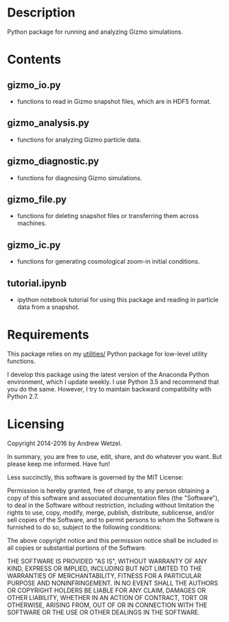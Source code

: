 # Description

Python package for running and analyzing Gizmo simulations.


# Contents

## gizmo_io.py
* functions to read in Gizmo snapshot files, which are in HDF5 format.

## gizmo_analysis.py
* functions for analyzing Gizmo particle data.

## gizmo_diagnostic.py
* functions for diagnosing Gizmo simulations.

## gizmo_file.py
* functions for deleting snapshot files or transferring them across machines.

## gizmo_ic.py
* functions for generating cosmological zoom-in initial conditions.

## tutorial.ipynb
* ipython notebook tutorial for using this package and reading in particle data from a snapshot.


# Requirements

This package relies on my [utilities/](https://bitbucket.org/awetzel/utilities) Python package for low-level utility functions.

I develop this package using the latest version of the Anaconda Python environment, which I update weekly.
I use Python 3.5 and recommend that you do the same.
However, I try to maintain backward compatibility with Python 2.7.


# Licensing

Copyright 2014-2016 by Andrew Wetzel.

In summary, you are free to use, edit, share, and do whatever you want. But please keep me informed. Have fun!

Less succinctly, this software is governed by the MIT License:

Permission is hereby granted, free of charge, to any person obtaining a copy
of this software and associated documentation files (the "Software"), to deal
in the Software without restriction, including without limitation the rights
to use, copy, modify, merge, publish, distribute, sublicense, and/or sell
copies of the Software, and to permit persons to whom the Software is
furnished to do so, subject to the following conditions:

The above copyright notice and this permission notice shall be included in
all copies or substantial portions of the Software.

THE SOFTWARE IS PROVIDED "AS IS", WITHOUT WARRANTY OF ANY KIND, EXPRESS OR
IMPLIED, INCLUDING BUT NOT LIMITED TO THE WARRANTIES OF MERCHANTABILITY,
FITNESS FOR A PARTICULAR PURPOSE AND NONINFRINGEMENT. IN NO EVENT SHALL THE
AUTHORS OR COPYRIGHT HOLDERS BE LIABLE FOR ANY CLAIM, DAMAGES OR OTHER
LIABILITY, WHETHER IN AN ACTION OF CONTRACT, TORT OR OTHERWISE, ARISING FROM,
OUT OF OR IN CONNECTION WITH THE SOFTWARE OR THE USE OR OTHER DEALINGS IN
THE SOFTWARE.
